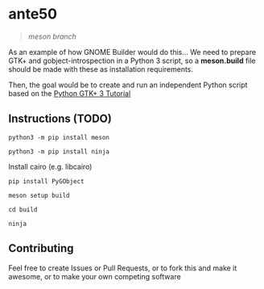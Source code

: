 ante50
======
> _meson branch_

As an example of how GNOME Builder would do this... We need to prepare GTK+ and gobject-introspection in a Python 3 script, so a **meson.build** file should be made with these as installation requirements.

Then, the goal would be to create and run an independent Python script based on the [Python GTK+ 3 Tutorial](https://python-gtk-3-tutorial.readthedocs.io/en/latest/index.html)

## Instructions (TODO)

`python3 -m pip install meson`

`python3 -m pip install ninja`

Install cairo (e.g. libcairo)

`pip install PyGObject`

`meson setup build`

`cd build`

`ninja`

## Contributing

Feel free to create Issues or Pull Requests, or to fork this and make it awesome, or to make your own competing software


